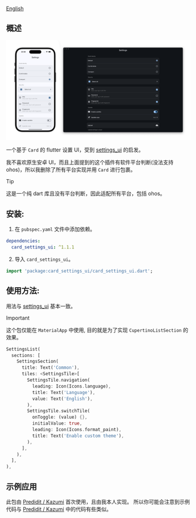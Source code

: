 [English](README.md)

## 概述

<p>  
  <img src="https://raw.githubusercontent.com/ErBWs/card-settings-ui/main/assets/demo.png">
</p>

一个基于 `Card` 的 flutter 设置 UI，受到 [settings_ui](https://pub.dev/packages/settings_ui) 的启发。

我不喜欢原生安卓 UI，而且上面提到的这个插件有软件平台判断(没法支持 ohos)，所以我删除了所有平台实现并用 `Card` 进行包裹。

> [!TIP]
> 
> 这是一个纯 dart 库且没有平台判断，因此适配所有平台，包括 ohos。

## 安装:

1. 在 `pubspec.yaml` 文件中添加依赖。

```yaml
dependencies:  
  card_settings_ui: ^1.1.1
 ```  

2. 导入 `card_settings_ui`。

```dart
import 'package:card_settings_ui/card_settings_ui.dart';
```

## 使用方法:

用法与 [settings_ui](https://pub.dev/packages/settings_ui) 基本一致。

> [!IMPORTANT]
>
> 这个包仅能在 `MaterialApp` 中使用, 目的就是为了实现 `CupertinoListSection` 的效果。

```dart
SettingsList(
  sections: [
    SettingsSection(
      title: Text('Common'),
      tiles: <SettingsTile>[
        SettingsTile.navigation(
          leading: Icon(Icons.language),
          title: Text('Language'),
          value: Text('English'),
        ),
        SettingsTile.switchTile(
          onToggle: (value) {},
          initialValue: true,
          leading: Icon(Icons.format_paint),
          title: Text('Enable custom theme'),
        ),
      ],
    ),
  ],
),
```

## 示例应用

此包由 [Predidit / Kazumi](https://github.com/Predidit/Kazumi) 首次使用，且由我本人实现。
所以你可能会注意到示例代码与 [Predidit / Kazumi](https://github.com/Predidit/Kazumi) 中的代码有些类似。